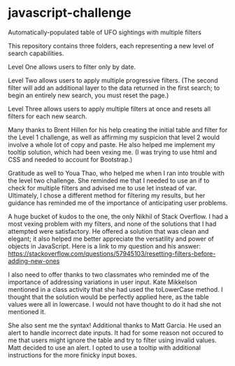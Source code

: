# javascript-challenge
Automatically-populated table of UFO sightings with multiple filters

This repository contains three folders, each representing a new level of search capabilities. 

Level One allows users to filter only by date. 

Level Two allows users to apply multiple progressive filters. (The second filter will add an additional layer to the data returned in the first search; to begin an entirely new search, you must reset the page.)

Level Three allows users to apply multiple filters at once and resets all filters for each new search. 

Many thanks to Brent Hillen for his help creating the initial table and filter for the Level 1 challenge, as well as affirming my suspicion that level 2 would involve a whole lot of copy and paste. He also helped me implement my tooltip solution, which had been vexing me. (I was trying to use html and CSS and needed to account for Bootstrap.)

Gratitude as well to Youa Thao, who helped me when I ran into trouble with the level two challenge. She reminded me that I needed to use an if to check for multiple filters and advised me to use let instead of var. Ultimately, I chose a different method for filtering my results, but her guidance has reminded me of the importance of anticipating user problems. 

A huge bucket of kudos to the one, the only Nikhil of Stack Overflow. I had a most vexing problem with my filters, and none of the solutions that I had attempted were satisfactory. He offered a solution that was clean and elegant; it also helped me better appreciate the versatility and power of objects in JavaScript. Here is a link to my question and his answer: https://stackoverflow.com/questions/57945103/resetting-filters-before-adding-new-ones 


I also need to offer thanks to two classmates who reminded me of the importance of addressing variations in user input. 
Kate Mikkelson mentioned in a class activity that she had used the toLowerCase method. I thought that the solution would be perfectly applied here, as the table values were all in lowercase. I would not have thought to do it had she not mentioned it. 

She also sent me the syntax! Additional thanks to Matt Garcia. He used an alert to handle incorrect date inputs. It had for some reason not occured to me that users might ignore the table and try to filter using invalid values. Matt decided to use an alert. I opted to use a tooltip with additional instructions for the more finicky input boxes. 